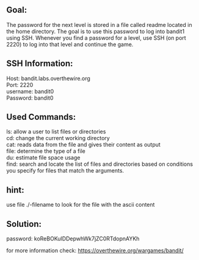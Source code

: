 ## Goal:
The password for the next level is stored in a file called readme located in the home directory. The goal is to use this password to log into bandit1 using SSH. Whenever you find a password for a level, use SSH (on port 2220) to log into that level and continue the game.

## SSH Information:
Host: bandit.labs.overthewire.org </br>
Port: 2220 </br>
username: bandit0 </br>
Password: bandit0


## Used Commands: 

ls: allow a user to list files or directories </br>
cd: change the current working directory </br>
cat: reads data from the file and gives their content as output </br>
file: determine the type of a file </br>
du: estimate file space usage </br>
find: search and locate the list of files and directories based on conditions you specify for files that match the arguments. </br>

## hint:

use file ./-filename to look for the file with the ascii content 

## Solution: 

password: koReBOKuIDDepwhWk7jZC0RTdopnAYKh

for more information check: <https://overthewire.org/wargames/bandit/>